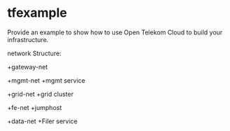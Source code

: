 # tfexample
Provide an example to show how to use Open Telekom Cloud to build your infrastructure.


network Structure:

+gateway-net

+mgmt-net
	+mgmt service

+grid-net
	+grid cluster

+fe-net
	+jumphost

+data-net
	+Filer service



